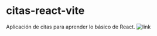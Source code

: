 ﻿# citas-react-vite
Aplicación de citas para aprender lo básico de React. ![link](https://main--cheery-nasturtium-784f2f.netlify.app/)
